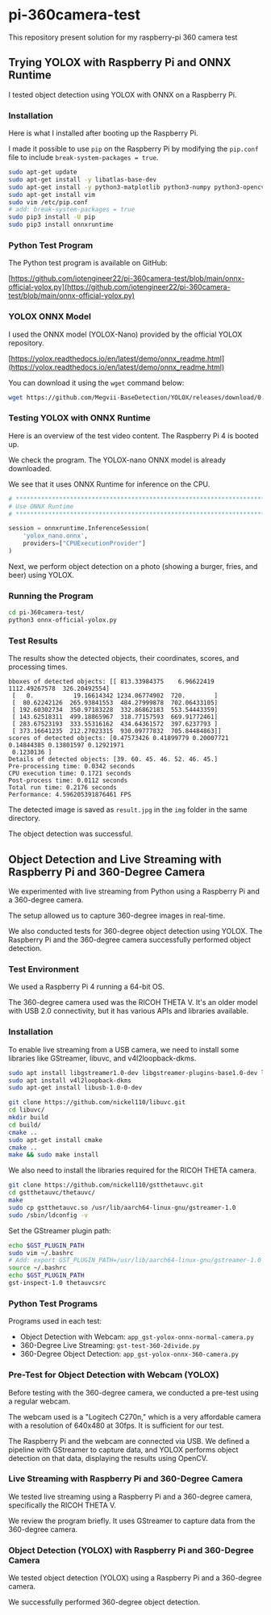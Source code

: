 # pi-360camera-test
This repository present solution for my raspberry-pi 360 camera test


## Trying YOLOX with Raspberry Pi and ONNX Runtime

I tested object detection using YOLOX with ONNX on a Raspberry Pi.


### Installation

Here is what I installed after booting up the Raspberry Pi.

I made it possible to use `pip` on the Raspberry Pi by modifying the `pip.conf` file to include `break-system-packages = true`.

```bash
sudo apt-get update
sudo apt-get install -y libatlas-base-dev
sudo apt-get install -y python3-matplotlib python3-numpy python3-opencv
sudo apt-get install vim
sudo vim /etc/pip.conf
# add: break-system-packages = true
sudo pip3 install -U pip
sudo pip3 install onnxruntime
```


### Python Test Program

The Python test program is available on GitHub:

[https://github.com/iotengineer22/pi-360camera-test/blob/main/onnx-official-yolox.py](https://github.com/iotengineer22/pi-360camera-test/blob/main/onnx-official-yolox.py)


### YOLOX ONNX Model

I used the ONNX model (YOLOX-Nano) provided by the official YOLOX repository.

[https://yolox.readthedocs.io/en/latest/demo/onnx_readme.html](https://yolox.readthedocs.io/en/latest/demo/onnx_readme.html)

You can download it using the `wget` command below:

```bash
wget https://github.com/Megvii-BaseDetection/YOLOX/releases/download/0.1.1rc0/yolox_nano.onnx
```


### Testing YOLOX with ONNX Runtime

Here is an overview of the test video content. The Raspberry Pi 4 is booted up.

We check the program. The YOLOX-nano ONNX model is already downloaded.

We see that it uses ONNX Runtime for inference on the CPU.

```python
# ***********************************************************************
# Use ONNX Runtime
# ***********************************************************************

session = onnxruntime.InferenceSession(
    'yolox_nano.onnx',
    providers=["CPUExecutionProvider"]
)
```


Next, we perform object detection on a photo (showing a burger, fries, and beer) using YOLOX.


### Running the Program

```bash
cd pi-360camera-test/
python3 onnx-official-yolox.py
```


### Test Results

The results show the detected objects, their coordinates, scores, and processing times.

```text
bboxes of detected objects: [[ 813.33984375    6.96622419 1112.49267578  326.20492554]
 [   0.           19.16614342 1234.06774902  720.        ]
 [  80.62242126  265.93841553  484.27999878  702.06433105]
 [ 192.60302734  350.97183228  332.86862183  553.54443359]
 [ 143.62518311  499.18865967  318.77157593  669.91772461]
 [ 283.67523193  333.55316162  434.64361572  397.6237793 ]
 [ 373.16641235  212.27023315  930.09777832  705.84484863]]
scores of detected objects: [0.47573426 0.41899779 0.20007721 0.14844385 0.13801597 0.12921971
 0.1230136 ]
Details of detected objects: [39. 60. 45. 46. 52. 46. 45.]
Pre-processing time: 0.0342 seconds
CPU execution time: 0.1721 seconds
Post-process time: 0.0112 seconds
Total run time: 0.2176 seconds
Performance: 4.596205391876461 FPS
```

The detected image is saved as `result.jpg` in the `img` folder in the same directory.

The object detection was successful.



## Object Detection and Live Streaming with Raspberry Pi and 360-Degree Camera

We experimented with live streaming from Python using a Raspberry Pi and a 360-degree camera. 

The setup allowed us to capture 360-degree images in real-time.

We also conducted tests for 360-degree object detection using YOLOX. The Raspberry Pi and the 360-degree camera successfully performed object detection.


### Test Environment

We used a Raspberry Pi 4 running a 64-bit OS.

The 360-degree camera used was the RICOH THETA V. It's an older model with USB 2.0 connectivity, but it has various APIs and libraries available.


### Installation

To enable live streaming from a USB camera, we need to install some libraries like GStreamer, libuvc, and v4l2loopback-dkms.

```bash
sudo apt install libgstreamer1.0-dev libgstreamer-plugins-base1.0-dev libgstreamer-plugins-bad1.0-dev gstreamer1.0-plugins-base gstreamer1.0-plugins-good gstreamer1.0-plugins-bad gstreamer1.0-plugins-ugly gstreamer1.0-libav gstreamer1.0-tools gstreamer1.0-x gstreamer1.0-alsa gstreamer1.0-gl gstreamer1.0-gtk3 gstreamer1.0-qt5 gstreamer1.0-pulseaudio
sudo apt install v4l2loopback-dkms
sudo apt-get install libusb-1.0-0-dev
```

```bash
git clone https://github.com/nickel110/libuvc.git
cd libuvc/
mkdir build
cd build/
cmake ..
sudo apt-get install cmake
cmake ..
make && sudo make install
```

We also need to install the libraries required for the RICOH THETA camera.

```bash
git clone https://github.com/nickel110/gstthetauvc.git
cd gstthetauvc/thetauvc/
make
sudo cp gstthetauvc.so /usr/lib/aarch64-linux-gnu/gstreamer-1.0
sudo /sbin/ldconfig -v
```

Set the GStreamer plugin path:

```bash
echo $GST_PLUGIN_PATH
sudo vim ~/.bashrc 
# Add: export GST_PLUGIN_PATH=/usr/lib/aarch64-linux-gnu/gstreamer-1.0
source ~/.bashrc
echo $GST_PLUGIN_PATH
gst-inspect-1.0 thetauvcsrc
```

### Python Test Programs

Programs used in each test:

- Object Detection with Webcam: `app_gst-yolox-onnx-normal-camera.py`
- 360-Degree Live Streaming: `gst-test-360-2divide.py`
- 360-Degree Object Detection: `app_gst-yolox-onnx-360-camera.py`


### Pre-Test for Object Detection with Webcam (YOLOX)

Before testing with the 360-degree camera, we conducted a pre-test using a regular webcam.

The webcam used is a "Logitech C270n," which is a very affordable camera with a resolution of 640x480 at 30fps. It is sufficient for our test.

The Raspberry Pi and the webcam are connected via USB. We defined a pipeline with GStreamer to capture data, and YOLOX performs object detection on that data, displaying the results using OpenCV.


### Live Streaming with Raspberry Pi and 360-Degree Camera

We tested live streaming using a Raspberry Pi and a 360-degree camera, specifically the RICOH THETA V. 

We review the program briefly. It uses GStreamer to capture data from the 360-degree camera.



### Object Detection (YOLOX) with Raspberry Pi and 360-Degree Camera 

We tested object detection (YOLOX) using a Raspberry Pi and a 360-degree camera.

We successfully performed 360-degree object detection.



